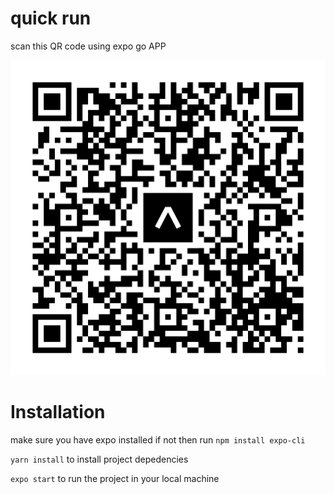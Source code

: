 # quick run

scan this QR code using expo go APP

![Published QR Code](/assets/expo-go.svg)

# Installation 
make sure you have expo installed if not then run `npm install expo-cli`

`yarn install` to install project depedencies

`expo start` to run the project in your local machine
